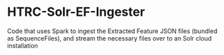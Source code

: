 # HTRC-Solr-EF-Ingester
Code that uses Spark to ingest the Extracted Feature JSON files (bundled as SequenceFiles), and stream the necessary files over to an Solr cloud installation
